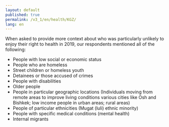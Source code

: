 ```yaml
---
layout: default
published: true
permalink: /v3_1/en/health/KGZ/
lang: en
---
```

When asked to provide more context about who was particularly unlikely to enjoy their right to health in 2019, our respondents mentioned all of the following: 

- People with low social or economic status 
- People who are homeless 
- Street children or homeless youth 
- Detainees or those accused of crimes 
- People with disabilities 
- Older people 
- People in particular geographic locations (Individuals moving from remote areas to improve living conditions various cities like Osh and Bishkek; low income people in urban areas; rural areas) 
- People of particular ethnicities (Mugat (luli) ethnic minority) 
- People with specific medical conditions (mental health) 
- Internal migrants
 